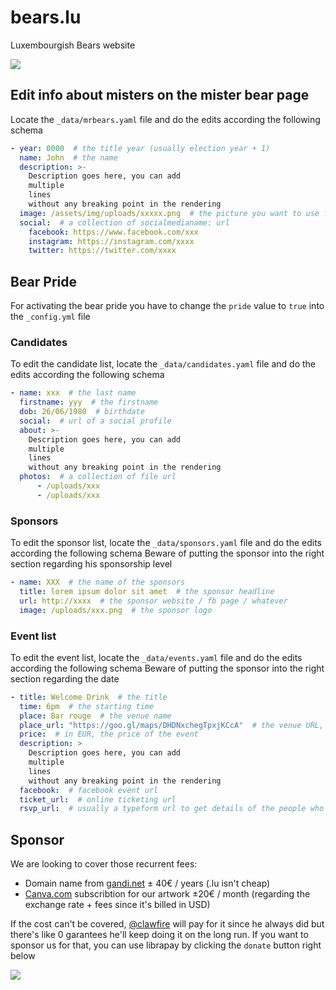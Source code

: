 # bears.lu
Luxembourgish Bears website

![](http://img.shields.io/liberapay/goal/Bear_Dukes_Luxembourg.svg?logo=liberapay)

## Edit info about misters on the mister bear page

Locate the `_data/mrbears.yaml` file and do the edits according the following schema
```yaml
- year: 0000  # the title year (usually election year + 1)
  name: John  # the name
  description: >-
    Description goes here, you can add
    multiple
    lines
    without any breaking point in the rendering
  image: /assets/img/uploads/xxxxx.png  # the picture you want to use for the mister
  social:  # a collection of socialmedianame: url
    facebook: https://www.facebook.com/xxx
    instagram: https://instagram.com/xxxx
    twitter: https://twitter.com/xxxx
```

## Bear Pride

For activating the bear pride you have to change the `pride` value to `true` into the `_config.yml` file

### Candidates
To edit the candidate list, locate the `_data/candidates.yaml` file and do the edits according the following schema
```yaml
- name: xxx  # the last name
  firstname: yyy  # the firstname
  dob: 26/06/1980  # birthdate
  social:  # url of a social profile
  about: >-
    Description goes here, you can add
    multiple
    lines
    without any breaking point in the rendering
  photos:  # a collection of file url
      - /uploads/xxx
      - /uploads/xxx
```

### Sponsors
To edit the sponsor list, locate the `_data/sponsors.yaml` file and do the edits according the following schema
Beware of putting the sponsor into the right section regarding his sponsorship level
```yaml
- name: XXX  # the name of the sponsors
  title: lorem ipsum dolor sit amet  # the sponsor headline
  url: http://xxxx  # the sponsor website / fb page / whatever
  image: /uploads/xxx.png  # the sponsor logo
```

### Event list
To edit the event list, locate the `_data/events.yaml` file and do the edits according the following schema
Beware of putting the sponsor into the right section regarding the date
```yaml
- title: Welcome Drink  # the title
  time: 6pm  # the starting time 
  place: Bar rouge  # the venue name
  place_url: "https://goo.gl/maps/DHDNxchegTpxjKCcA"  # the venue URL, usually a Google Map link
  price:  # in EUR, the price of the event
  description: >
    Description goes here, you can add
    multiple
    lines
    without any breaking point in the rendering
  facebook:  # facebook event url
  ticket_url:  # online ticketing url
  rsvp_url:  # usually a typeform url to get details of the people who RSVP to an event we are not collecting the money for but with a limited capacity
```

## Sponsor
We are looking to cover those recurrent fees: 
- Domain name from [gandi.net](gandi.net) ± 40€ / years (.lu isn't cheap)
- [Canva.com](canva.com) subscribtion for our artwork ±20€ / month (regarding the exchange rate + fees since it's billed in USD)

If the cost can't be covered, [@clawfire](github.com/clawfire) will pay for it since he always did but there's like 0 garantees he'll keep doing it on the long run.
If you want to sponsor us for that, you can use librapay by clicking the `donate` button right below

[![](https://liberapay.com/assets/widgets/donate.svg)](https://liberapay.com/Bear_Dukes_Luxembourg/donate)

